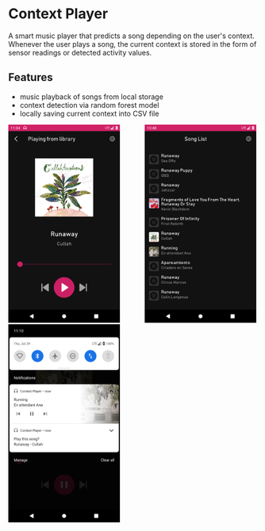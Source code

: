 # Context Player

A smart music player that predicts a song depending on the user's context. Whenever the user plays a song, the current context is stored in the form of sensor readings or detected activity values.

## Features

- music playback of songs from local storage
- context detection via random forest model
- locally saving current context into CSV file

<p float="left">
<img src="https://github.com/4Gabby4/context-player/blob/master/screenshots/NowPlayingScreen.png" height="400" style="float:left; padding-right:50px">
<img src="https://github.com/4Gabby4/context-player/blob/master/screenshots/SongListScreen.png" height="400">
  <img src="https://github.com/4Gabby4/context-player/blob/master/screenshots/Notifications.png" height="400">
</p>
